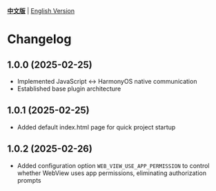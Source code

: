 [**中文版**](./CHANGELOG.md) | [English Version](./CHANGELOG-EN.md)

# Changelog

## 1.0.0 (2025-02-25)
- Implemented JavaScript ↔ HarmonyOS native communication
- Established base plugin architecture

## 1.0.1 (2025-02-25)
- Added default index.html page for quick project startup

## 1.0.2 (2025-02-26)
- Added configuration option `WEB_VIEW_USE_APP_PERMISSION` to control whether WebView uses app permissions, eliminating authorization prompts
